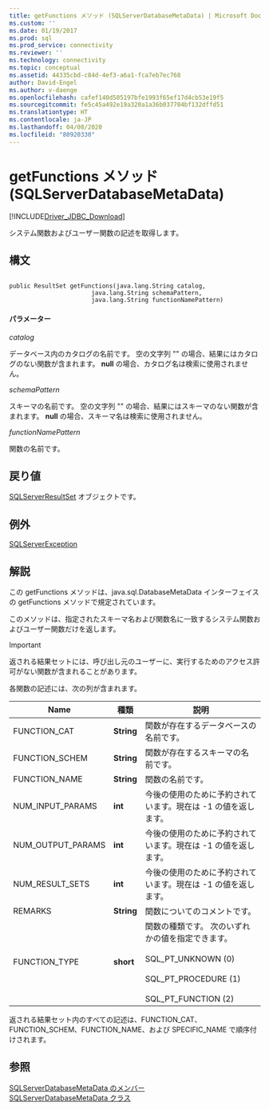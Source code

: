 ```yaml
---
title: getFunctions メソッド (SQLServerDatabaseMetaData) | Microsoft Docs
ms.custom: ''
ms.date: 01/19/2017
ms.prod: sql
ms.prod_service: connectivity
ms.reviewer: ''
ms.technology: connectivity
ms.topic: conceptual
ms.assetid: 44335cbd-c84d-4ef3-a6a1-fca7eb7ec768
author: David-Engel
ms.author: v-daenge
ms.openlocfilehash: cafef140d505197bfe1993f65ef17d4cb53e19f5
ms.sourcegitcommit: fe5c45a492e19a320a1a36b037704bf132dffd51
ms.translationtype: HT
ms.contentlocale: ja-JP
ms.lasthandoff: 04/08/2020
ms.locfileid: "80920330"
---
```

# <a name="getfunctions-method-sqlserverdatabasemetadata"></a>getFunctions メソッド (SQLServerDatabaseMetaData)
[!INCLUDE[Driver_JDBC_Download](../../../includes/driver_jdbc_download.md)]

  システム関数およびユーザー関数の記述を取得します。  
  
## <a name="syntax"></a>構文  
  
```  
  
public ResultSet getFunctions(java.lang.String catalog,  
                       java.lang.String schemaPattern,  
                       java.lang.String functionNamePattern)  
```  
  
#### <a name="parameters"></a>パラメーター  
 *catalog*  
  
 データベース内のカタログの名前です。 空の文字列 "" の場合、結果にはカタログのない関数が含まれます。 **null** の場合、カタログ名は検索に使用されません。  
  
 *schemaPattern*  
  
 スキーマの名前です。 空の文字列 "" の場合、結果にはスキーマのない関数が含まれます。 **null** の場合、スキーマ名は検索に使用されません。  
  
 *functionNamePattern*  
  
 関数の名前です。  
  
## <a name="return-value"></a>戻り値  
 [SQLServerResultSet](../../../connect/jdbc/reference/sqlserverresultset-class.md) オブジェクトです。  
  
## <a name="exceptions"></a>例外  
 [SQLServerException](../../../connect/jdbc/reference/sqlserverexception-class.md)  
  
## <a name="remarks"></a>解説  
 この getFunctions メソッドは、java.sql.DatabaseMetaData インターフェイスの getFunctions メソッドで規定されています。  
  
 このメソッドは、指定されたスキーマ名および関数名に一致するシステム関数およびユーザー関数だけを返します。  
  
> [!IMPORTANT]  
>  返される結果セットには、呼び出し元のユーザーに、実行するためのアクセス許可がない関数が含まれることがあります。  
  
 各関数の記述には、次の列が含まれます。  
  
|Name|種類|説明|  
|----------|----------|-----------------|  
|FUNCTION_CAT|**String**|関数が存在するデータベースの名前です。|  
|FUNCTION_SCHEM|**String**|関数が存在するスキーマの名前です。|  
|FUNCTION_NAME|**String**|関数の名前です。|  
|NUM_INPUT_PARAMS|**int**|今後の使用のために予約されています。現在は -1 の値を返します。|  
|NUM_OUTPUT_PARAMS|**int**|今後の使用のために予約されています。現在は -1 の値を返します。|  
|NUM_RESULT_SETS|**int**|今後の使用のために予約されています。現在は -1 の値を返します。|  
|REMARKS|**String**|関数についてのコメントです。|  
|FUNCTION_TYPE|**short**|関数の種類です。 次のいずれかの値を指定できます。<br /><br /> SQL_PT_UNKNOWN (0)<br /><br /> SQL_PT_PROCEDURE (1)<br /><br /> SQL_PT_FUNCTION (2)|  
  
 返される結果セット内のすべての記述は、FUNCTION_CAT、FUNCTION_SCHEM、FUNCTION_NAME、および SPECIFIC_NAME で順序付けされます。  
  
## <a name="see-also"></a>参照  
 [SQLServerDatabaseMetaData のメンバー](../../../connect/jdbc/reference/sqlserverdatabasemetadata-members.md)   
 [SQLServerDatabaseMetaData クラス](../../../connect/jdbc/reference/sqlserverdatabasemetadata-class.md)  
  
  
